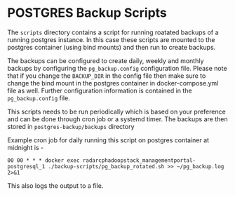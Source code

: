 # POSTGRES Backup Scripts

The `scripts` directory contains a script for running roatated backups of a running postgres instance. In this case these scripts are mounted to the postgres container (using bind mounts)  and then run to create backups.

The backups can be configured to create daily, weekly and monthly backups by configuring the `pg_backup.config` configuration file. Please note that if you change the `BACKUP_DIR` in the config file then make sure to change the bind mount in the postgres container in docker-compose.yml file as well.
Further configuration information is contained in the `pg_backup.config` file.

This scripts needs to be run periodically which is based on your preference and can be done through cron job or a systemd timer.
The backups are then stored in `postgres-backup/backups` directory

Example cron job for daily running this script on postgres container at midnight is -
```
00 00 * * * docker exec radarcphadoopstack_managementportal-postgresql_1 ./backup-scripts/pg_backup_rotated.sh >> ~/pg_backup.log 2>&1
```

This also logs the output to a file.